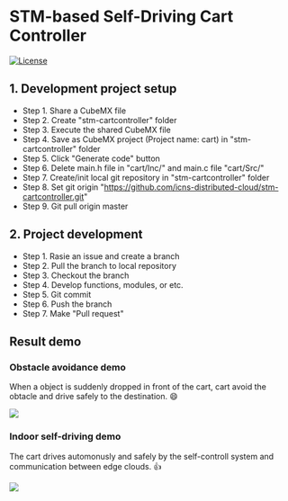 # STM-based Self-Driving Cart Controller 
[![License](https://img.shields.io/badge/License-BSD%203--Clause-orange.svg)](https://opensource.org/licenses/BSD-3-Clause)  
## 1. Development project setup
* Step 1. Share a CubeMX file
* Step 2. Create "stm-cartcontroller" folder
* Step 3. Execute the shared CubeMX file
* Step 4. Save as CubeMX project (Project name: cart) in "stm-cartcontroller" folder
* Step 5. Click "Generate code" button
* Step 6. Delete main.h file in "cart/Inc/" and main.c file "cart/Src/"
* Step 7. Create/init local git repository in "stm-cartcontroller" folder
* Step 8. Set git origin "https://github.com/icns-distributed-cloud/stm-cartcontroller.git"
* Step 9. Git pull origin master

## 2. Project development
* Step 1. Rasie an issue and create a branch
* Step 2. Pull the branch to local repository
* Step 3. Checkout the branch
* Step 4. Develop functions, modules, or etc.
* Step 5. Git commit
* Step 6. Push the branch
* Step 7. Make "Pull request"

## Result demo
### Obstacle avoidance demo
When a object is suddenly dropped in front of the cart, cart avoid the obtacle and drive safely to the destination. :smile:

<img src="https://user-images.githubusercontent.com/53041199/92321743-654c0500-f067-11ea-8411-f52be2a7b3d8.gif">

### Indoor self-driving demo
The cart drives automonusly and safely by the self-controll system and communication between edge clouds. :thumbsup:

<img src="https://user-images.githubusercontent.com/53041199/92321739-5feeba80-f067-11ea-88a7-7bf8f653404b.gif">
